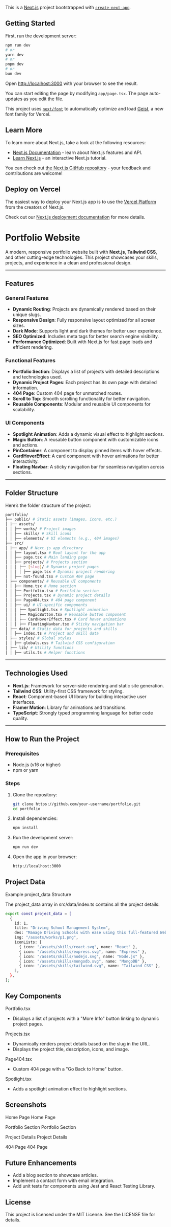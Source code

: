 This is a [Next.js](https://nextjs.org) project bootstrapped with [`create-next-app`](https://nextjs.org/docs/app/api-reference/cli/create-next-app).

## Getting Started

First, run the development server:

```bash
npm run dev
# or
yarn dev
# or
pnpm dev
# or
bun dev
```

Open [http://localhost:3000](http://localhost:3000) with your browser to see the result.

You can start editing the page by modifying `app/page.tsx`. The page auto-updates as you edit the file.

This project uses [`next/font`](https://nextjs.org/docs/app/building-your-application/optimizing/fonts) to automatically optimize and load [Geist](https://vercel.com/font), a new font family for Vercel.

## Learn More

To learn more about Next.js, take a look at the following resources:

- [Next.js Documentation](https://nextjs.org/docs) - learn about Next.js features and API.
- [Learn Next.js](https://nextjs.org/learn) - an interactive Next.js tutorial.

You can check out [the Next.js GitHub repository](https://github.com/vercel/next.js) - your feedback and contributions are welcome!

## Deploy on Vercel

The easiest way to deploy your Next.js app is to use the [Vercel Platform](https://vercel.com/new?utm_medium=default-template&filter=next.js&utm_source=create-next-app&utm_campaign=create-next-app-readme) from the creators of Next.js.

Check out our [Next.js deployment documentation](https://nextjs.org/docs/app/building-your-application/deploying) for more details.

# Portfolio Website

A modern, responsive portfolio website built with **Next.js**, **Tailwind CSS**, and other cutting-edge technologies. This project showcases your skills, projects, and experience in a clean and professional design.

---

## Features

### General Features

- **Dynamic Routing**: Projects are dynamically rendered based on their unique slugs.
- **Responsive Design**: Fully responsive layout optimized for all screen sizes.
- **Dark Mode**: Supports light and dark themes for better user experience.
- **SEO Optimized**: Includes meta tags for better search engine visibility.
- **Performance Optimized**: Built with Next.js for fast page loads and efficient rendering.

### Functional Features

- **Portfolio Section**: Displays a list of projects with detailed descriptions and technologies used.
- **Dynamic Project Pages**: Each project has its own page with detailed information.
- **404 Page**: Custom 404 page for unmatched routes.
- **Scroll to Top**: Smooth scrolling functionality for better navigation.
- **Reusable Components**: Modular and reusable UI components for scalability.

### UI Components

- **Spotlight Animation**: Adds a dynamic visual effect to highlight sections.
- **Magic Button**: A reusable button component with customizable icons and actions.
- **PinContainer**: A component to display pinned items with hover effects.
- **CardHoverEffect**: A card component with hover animations for better interactivity.
- **Floating Navbar**: A sticky navigation bar for seamless navigation across sections.

---

## Folder Structure

Here’s the folder structure of the project:

```bash
portfolio/
├── public/ # Static assets (images, icons, etc.)
│ ├── assets/
│ │ ├── works/ # Project images
│ │ ├── skills/ # Skill icons
│ │ ├── elements/ # UI elements (e.g., 404 images)
├── src/
│ ├── app/ # Next.js app directory
│ │ ├── layout.tsx # Root layout for the app
│ │ ├── page.tsx # Main landing page
│ │ ├── projects/ # Projects section
│ │ │ ├── [slug]/ # Dynamic project pages
│ │ │ │ ├── page.tsx # Dynamic project rendering
│ │ ├── not-found.tsx # Custom 404 page
│ ├── components/ # Reusable UI components
│ │ ├── Home.tsx # Home section
│ │ ├── Portfolio.tsx # Portfolio section
│ │ ├── Projects.tsx # Dynamic project details
│ │ ├── Page404.tsx # 404 page component
│ │ ├── ui/ # UI-specific components
│ │ │ ├── Spotlight.tsx # Spotlight animation
│ │ │ ├── MagicButton.tsx # Reusable button component
│ │ │ ├── CardHoverEffect.tsx # Card hover animations
│ │ │ ├── FloatingNavbar.tsx # Sticky navigation bar
│ ├── data/ # Static data for projects and skills
│ │ ├── index.ts # Project and skill data
│ ├── styles/ # Global styles
│ │ ├── globals.css # Tailwind CSS configuration
│ ├── lib/ # Utility functions
│ │ ├── utils.ts # Helper functions
```

---

## Technologies Used

- **Next.js**: Framework for server-side rendering and static site generation.
- **Tailwind CSS**: Utility-first CSS framework for styling.
- **React**: Component-based UI library for building interactive user interfaces.
- **Framer Motion**: Library for animations and transitions.
- **TypeScript**: Strongly typed programming language for better code quality.

---

## How to Run the Project

### Prerequisites

- Node.js (v16 or higher)
- npm or yarn

### Steps

1. Clone the repository:
   ```bash
   git clone https://github.com/your-username/portfolio.git
   cd portfolio
   ```
2. Install dependencies:
   ```bash
   npm install
   ```
3. Run the development server:
   ```bash
   npm run dev
   ```
4. Open the app in your browser:
   ```bash
   http://localhost:3000
   ```

## Project Data

Example project_data Structure

The project_data array in src/data/index.ts contains all the project details:

```bash
export const project_data = [
  {
    id: 1,
    title: "Driving School Management System",
    des: "Manage Driving Schools with ease using this full-featured Web Application built on the MERN Stack.",
    img: "/assets/works/p1.png",
    iconLists: [
      { icon: "/assets/skills/react.svg", name: "React" },
      { icon: "/assets/skills/express.svg", name: "Express" },
      { icon: "/assets/skills/nodejs.svg", name: "Node.js" },
      { icon: "/assets/skills/mongodb.svg", name: "MongoDB" },
      { icon: "/assets/skills/tailwind.svg", name: "Tailwind CSS" },
    ],
  },
];
```

## Key Components

Portfolio.tsx

- Displays a list of projects with a "More Info" button linking to dynamic project pages.

Projects.tsx

- Dynamically renders project details based on the slug in the URL.
- Displays the project title, description, icons, and image.

Page404.tsx

- Custom 404 page with a "Go Back to Home" button.

Spotlight.tsx

- Adds a spotlight animation effect to highlight sections.

## Screenshots

Home Page
Home Page

Portfolio Section
Portfolio Section

Project Details
Project Details

404 Page
404 Page

## Future Enhancements

- Add a blog section to showcase articles.
- Implement a contact form with email integration.
- Add unit tests for components using Jest and React Testing Library.

## License

This project is licensed under the MIT License. See the LICENSE file for details.
